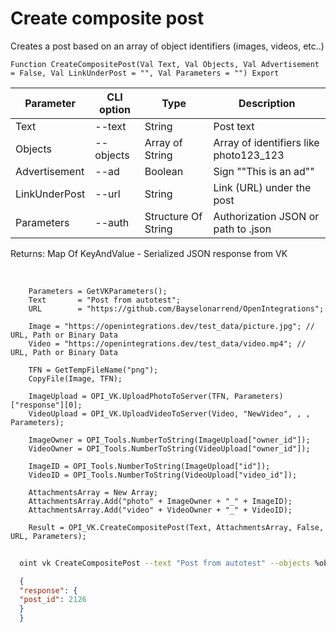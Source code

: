 ﻿---
sidebar_position: 2
---

# Create composite post
 Creates a post based on an array of object identifiers (images, videos, etc..)



`Function CreateCompositePost(Val Text, Val Objects, Val Advertisement = False, Val LinkUnderPost = "", Val Parameters = "") Export`

  | Parameter | CLI option | Type | Description |
  |-|-|-|-|
  | Text | --text | String | Post text |
  | Objects | --objects | Array of String | Array of identifiers like photo123_123 |
  | Advertisement | --ad | Boolean | Sign ""This is an ad"" |
  | LinkUnderPost | --url | String | Link (URL) under the post |
  | Parameters | --auth | Structure Of String | Authorization JSON or path to .json |

  
  Returns:  Map Of KeyAndValue - Serialized JSON response from VK

<br/>




```bsl title="Code example"
    Parameters = GetVKParameters();
    Text       = "Post from autotest";
    URL        = "https://github.com/Bayselonarrend/OpenIntegrations";

    Image = "https://openintegrations.dev/test_data/picture.jpg"; // URL, Path or Binary Data
    Video = "https://openintegrations.dev/test_data/video.mp4"; // URL, Path or Binary Data

    TFN = GetTempFileName("png");
    CopyFile(Image, TFN);

    ImageUpload = OPI_VK.UploadPhotoToServer(TFN, Parameters)["response"][0];
    VideoUpload = OPI_VK.UploadVideoToServer(Video, "NewVideo", , , Parameters);

    ImageOwner = OPI_Tools.NumberToString(ImageUpload["owner_id"]);
    VideoOwner = OPI_Tools.NumberToString(VideoUpload["owner_id"]);

    ImageID = OPI_Tools.NumberToString(ImageUpload["id"]);
    VideoID = OPI_Tools.NumberToString(VideoUpload["video_id"]);

    AttachmentsArray = New Array;
    AttachmentsArray.Add("photo" + ImageOwner + "_" + ImageID);
    AttachmentsArray.Add("video" + VideoOwner + "_" + VideoID);

    Result = OPI_VK.CreateCompositePost(Text, AttachmentsArray, False, URL, Parameters);
```



```sh title="CLI command example"
    
  oint vk CreateCompositePost --text "Post from autotest" --objects %objects% --ad %ad% --url %url% --auth "GetVKParameters()"

```

```json title="Result"
  {
  "response": {
  "post_id": 2126
  }
  }

```
